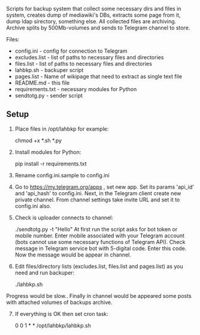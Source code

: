 Scripts for backup system that collect some necessary dirs and files in system, creates dump of mediawiki's DBs, extracts some page from it, dump ldap sirectory, something else. All collected files are archiving. Archive splits by 500Mb-volumes and sends to Telegram channel to store.

Files:
* config.ini - config for connection to Telegram
* excludes.list - list of paths to necessary files and directories
* files.list - list of paths to necessary files and directories
* lahbkp.sh - backuper script
* pages.list - Name of wikipage that need to extract as single text file
* README.md - this file
* requirements.txt - necessary modules for Python
* sendtotg.py - sender script

## Setup
1. Place files in /opt/lahbkp for example:

   chmod +x *.sh *.py

2. Install modules for Python:

   pip install -r requirements.txt

3. Rename config.ini.sample to config.ini

4. Go to https://my.telegram.org/apps , set new app. Set its params 'api_id' and 'api_hash' to config.ini. Next, in the Telegram client create new private channel. From channel settings take invite URL and set it to config.ini also.

5. Check is uploader connects to channel:

   ./sendtotg.py -t "Hello"
At first run the script asks for bot token or mobile number. Enter mobile associated with your Telegram account (bots cannot use some necessary functions of Telegram API). Check message in Telegram service bot with 5-digital code. Enter this code. Now the message would be appear in channel.

6. Edit files/directory lists (excludes.list, files.list and pages.list) as you need and run backuper:

   ./lahbkp.sh

Progress would be slow.. Finally in channel would be appeared some posts with attached volumes of backups archive.

7. If everything is OK then set cron task:

   0 0 1 * * /opt/lahbkp/lahbkp.sh
